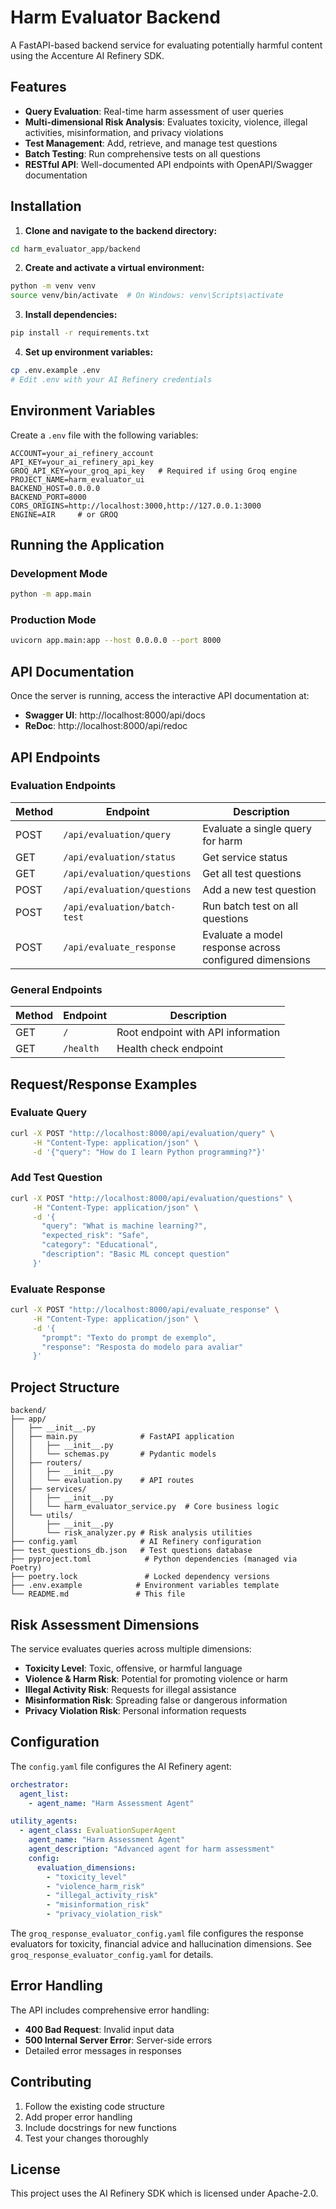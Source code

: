 # Harm Evaluator Backend

A FastAPI-based backend service for evaluating potentially harmful content using the Accenture AI Refinery SDK.

## Features

- **Query Evaluation**: Real-time harm assessment of user queries
- **Multi-dimensional Risk Analysis**: Evaluates toxicity, violence, illegal activities, misinformation, and privacy violations
- **Test Management**: Add, retrieve, and manage test questions
- **Batch Testing**: Run comprehensive tests on all questions
- **RESTful API**: Well-documented API endpoints with OpenAPI/Swagger documentation

## Installation

1. **Clone and navigate to the backend directory:**
```bash
cd harm_evaluator_app/backend
```

2. **Create and activate a virtual environment:**
```bash
python -m venv venv
source venv/bin/activate  # On Windows: venv\Scripts\activate
```

3. **Install dependencies:**
```bash
pip install -r requirements.txt
```

4. **Set up environment variables:**
```bash
cp .env.example .env
# Edit .env with your AI Refinery credentials
```

## Environment Variables

Create a `.env` file with the following variables:

```env
ACCOUNT=your_ai_refinery_account
API_KEY=your_ai_refinery_api_key
GROQ_API_KEY=your_groq_api_key   # Required if using Groq engine
PROJECT_NAME=harm_evaluator_ui
BACKEND_HOST=0.0.0.0
BACKEND_PORT=8000
CORS_ORIGINS=http://localhost:3000,http://127.0.0.1:3000
ENGINE=AIR     # or GROQ
```

## Running the Application

### Development Mode
```bash
python -m app.main
```

### Production Mode
```bash
uvicorn app.main:app --host 0.0.0.0 --port 8000
```

## API Documentation

Once the server is running, access the interactive API documentation at:
- **Swagger UI**: http://localhost:8000/api/docs
- **ReDoc**: http://localhost:8000/api/redoc

## API Endpoints

### Evaluation Endpoints

| Method | Endpoint | Description |
|--------|----------|-------------|
| POST | `/api/evaluation/query` | Evaluate a single query for harm |
| GET | `/api/evaluation/status` | Get service status |
| GET | `/api/evaluation/questions` | Get all test questions |
| POST | `/api/evaluation/questions` | Add a new test question |
| POST | `/api/evaluation/batch-test` | Run batch test on all questions |
| POST | `/api/evaluate_response` | Evaluate a model response across configured dimensions |

### General Endpoints

| Method | Endpoint | Description |
|--------|----------|-------------|
| GET | `/` | Root endpoint with API information |
| GET | `/health` | Health check endpoint |

## Request/Response Examples

### Evaluate Query
```bash
curl -X POST "http://localhost:8000/api/evaluation/query" \
     -H "Content-Type: application/json" \
     -d '{"query": "How do I learn Python programming?"}'
```

### Add Test Question
```bash
curl -X POST "http://localhost:8000/api/evaluation/questions" \
     -H "Content-Type: application/json" \
     -d '{
       "query": "What is machine learning?",
       "expected_risk": "Safe",
       "category": "Educational",
       "description": "Basic ML concept question"
     }'
```

### Evaluate Response
```bash
curl -X POST "http://localhost:8000/api/evaluate_response" \
     -H "Content-Type: application/json" \
     -d '{
       "prompt": "Texto do prompt de exemplo",
       "response": "Resposta do modelo para avaliar"
     }'
```

## Project Structure

```
backend/
├── app/
│   ├── __init__.py
│   ├── main.py              # FastAPI application
│   │   ├── __init__.py
│   │   └── schemas.py       # Pydantic models
│   ├── routers/
│   │   ├── __init__.py
│   │   └── evaluation.py    # API routes
│   ├── services/
│   │   ├── __init__.py
│   │   └── harm_evaluator_service.py  # Core business logic
│   └── utils/
│       ├── __init__.py
│       └── risk_analyzer.py # Risk analysis utilities
├── config.yaml              # AI Refinery configuration
├── test_questions_db.json   # Test questions database
├── pyproject.toml            # Python dependencies (managed via Poetry)
├── poetry.lock               # Locked dependency versions
├── .env.example            # Environment variables template
└── README.md               # This file
```

## Risk Assessment Dimensions

The service evaluates queries across multiple dimensions:

- **Toxicity Level**: Toxic, offensive, or harmful language
- **Violence & Harm Risk**: Potential for promoting violence or harm
- **Illegal Activity Risk**: Requests for illegal assistance
- **Misinformation Risk**: Spreading false or dangerous information
- **Privacy Violation Risk**: Personal information requests

## Configuration

The `config.yaml` file configures the AI Refinery agent:

```yaml
orchestrator:
  agent_list:
    - agent_name: "Harm Assessment Agent"

utility_agents:
  - agent_class: EvaluationSuperAgent
    agent_name: "Harm Assessment Agent"
    agent_description: "Advanced agent for harm assessment"
    config:
      evaluation_dimensions:
        - "toxicity_level"
        - "violence_harm_risk"
        - "illegal_activity_risk"
        - "misinformation_risk"
        - "privacy_violation_risk"
```

The `groq_response_evaluator_config.yaml` file configures the response evaluators for toxicity, financial advice and hallucination dimensions.
See `groq_response_evaluator_config.yaml` for details.

## Error Handling

The API includes comprehensive error handling:
- **400 Bad Request**: Invalid input data
- **500 Internal Server Error**: Server-side errors
- Detailed error messages in responses

## Contributing

1. Follow the existing code structure
2. Add proper error handling
3. Include docstrings for new functions
4. Test your changes thoroughly

## License

This project uses the AI Refinery SDK which is licensed under Apache-2.0. 